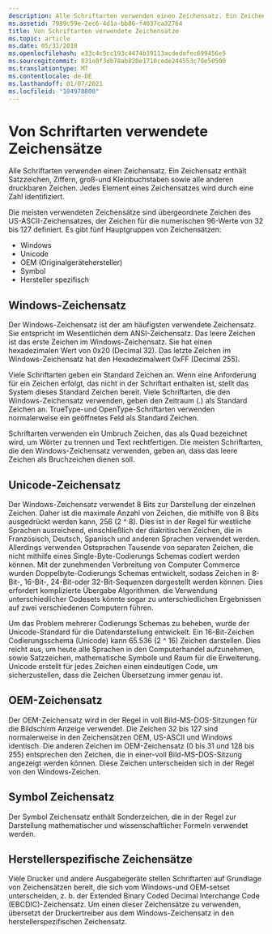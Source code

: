 ```yaml
---
description: Alle Schriftarten verwenden einen Zeichensatz. Ein Zeichensatz enthält Satzzeichen, Ziffern, groß-und Kleinbuchstaben sowie alle anderen druckbaren Zeichen. Jedes Element eines Zeichensatzes wird durch eine Zahl identifiziert.
ms.assetid: 7989c59e-2ec6-4d1a-bb86-f4037ca32764
title: Von Schriftarten verwendete Zeichensätze
ms.topic: article
ms.date: 05/31/2018
ms.openlocfilehash: e33c4c5cc193c4474b39113acdedafec699456e5
ms.sourcegitcommit: 831e8f3db78ab820e1710cede244553c70e50500
ms.translationtype: MT
ms.contentlocale: de-DE
ms.lasthandoff: 01/07/2021
ms.locfileid: "104978800"
---
```

# <a name="character-sets-used-by-fonts"></a>Von Schriftarten verwendete Zeichensätze

Alle Schriftarten verwenden einen Zeichensatz. Ein Zeichensatz enthält Satzzeichen, Ziffern, groß-und Kleinbuchstaben sowie alle anderen druckbaren Zeichen. Jedes Element eines Zeichensatzes wird durch eine Zahl identifiziert.

Die meisten verwendeten Zeichensätze sind übergeordnete Zeichen des US-ASCII-Zeichensatzes, der Zeichen für die numerischen 96-Werte von 32 bis 127 definiert. Es gibt fünf Hauptgruppen von Zeichensätzen:

-   Windows
-   Unicode
-   OEM (Originalgerätehersteller)
-   Symbol
-   Hersteller spezifisch

## <a name="windows-character-set"></a>Windows-Zeichensatz

Der Windows-Zeichensatz ist der am häufigsten verwendete Zeichensatz. Sie entspricht im Wesentlichen dem ANSI-Zeichensatz. Das leere Zeichen ist das erste Zeichen im Windows-Zeichensatz. Sie hat einen hexadezimalen Wert von 0x20 (Decimal 32). Das letzte Zeichen im Windows-Zeichensatz hat den Hexadezimalwert 0xFF (Decimal 255).

Viele Schriftarten geben ein Standard Zeichen an. Wenn eine Anforderung für ein Zeichen erfolgt, das nicht in der Schriftart enthalten ist, stellt das System dieses Standard Zeichen bereit. Viele Schriftarten, die den Windows-Zeichensatz verwenden, geben den Zeitraum (.) als Standard Zeichen an. TrueType-und OpenType-Schriftarten verwenden normalerweise ein geöffnetes Feld als Standard Zeichen.

Schriftarten verwenden ein Umbruch Zeichen, das als Quad bezeichnet wird, um Wörter zu trennen und Text rechtfertigen. Die meisten Schriftarten, die den Windows-Zeichensatz verwenden, geben an, dass das leere Zeichen als Bruchzeichen dienen soll.

## <a name="unicode-character-set"></a>Unicode-Zeichensatz

Der Windows-Zeichensatz verwendet 8 Bits zur Darstellung der einzelnen Zeichen. Daher ist die maximale Anzahl von Zeichen, die mithilfe von 8 Bits ausgedrückt werden kann, 256 (2 ^ 8). Dies ist in der Regel für westliche Sprachen ausreichend, einschließlich der diakritischen Zeichen, die in Französisch, Deutsch, Spanisch und anderen Sprachen verwendet werden. Allerdings verwenden Ostsprachen Tausende von separaten Zeichen, die nicht mithilfe eines Single-Byte-Codierungs Schemas codiert werden können. Mit der zunehmenden Verbreitung von Computer Commerce wurden Doppelbyte-Codierungs Schemas entwickelt, sodass Zeichen in 8-Bit-, 16-Bit-, 24-Bit-oder 32-Bit-Sequenzen dargestellt werden können. Dies erfordert komplizierte Übergabe Algorithmen. die Verwendung unterschiedlicher Codesets könnte sogar zu unterschiedlichen Ergebnissen auf zwei verschiedenen Computern führen.

Um das Problem mehrerer Codierungs Schemas zu beheben, wurde der Unicode-Standard für die Datendarstellung entwickelt. Ein 16-Bit-Zeichen Codierungsschema (Unicode) kann 65.536 (2 ^ 16) Zeichen darstellen. Dies reicht aus, um heute alle Sprachen in den Computerhandel aufzunehmen, sowie Satzzeichen, mathematische Symbole und Raum für die Erweiterung. Unicode erstellt für jedes Zeichen einen eindeutigen Code, um sicherzustellen, dass die Zeichen Übersetzung immer genau ist.

## <a name="oem-character-set"></a>OEM-Zeichensatz

Der OEM-Zeichensatz wird in der Regel in voll Bild-MS-DOS-Sitzungen für die Bildschirm Anzeige verwendet. Die Zeichen 32 bis 127 sind normalerweise in den Zeichensätzen OEM, US-ASCII und Windows identisch. Die anderen Zeichen im OEM-Zeichensatz (0 bis 31 und 128 bis 255) entsprechen den Zeichen, die in einer-voll Bild-MS-DOS-Sitzung angezeigt werden können. Diese Zeichen unterscheiden sich in der Regel von den Windows-Zeichen.

## <a name="symbol-character-set"></a>Symbol Zeichensatz

Der Symbol Zeichensatz enthält Sonderzeichen, die in der Regel zur Darstellung mathematischer und wissenschaftlicher Formeln verwendet werden.

## <a name="vendor-specific-character-sets"></a>Herstellerspezifische Zeichensätze

Viele Drucker und andere Ausgabegeräte stellen Schriftarten auf Grundlage von Zeichensätzen bereit, die sich vom Windows-und OEM-setset unterscheiden, z. b. der Extended Binary Coded Decimal Interchange Code (EBCDIC)-Zeichensatz. Um einen dieser Zeichensätze zu verwenden, übersetzt der Druckertreiber aus dem Windows-Zeichensatz in den herstellerspezifischen Zeichensatz.

 

 



